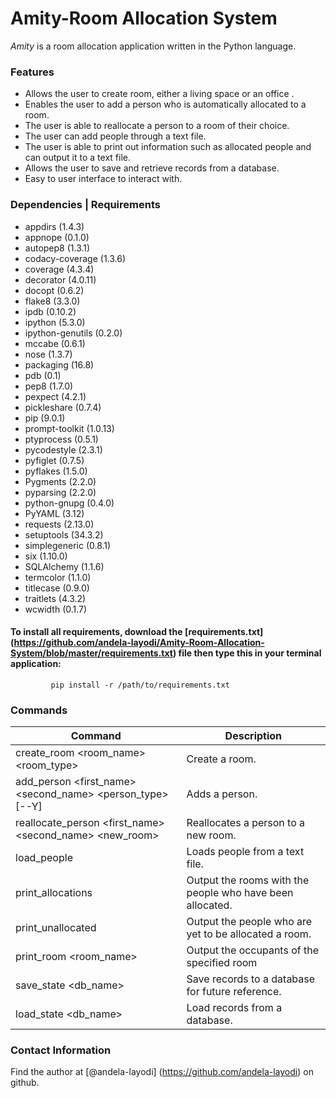 # Amity-Room Allocation System
*Amity* is a room allocation application written in the Python language.

### Features
* Allows the user to create room, either a living space or an office .
* Enables the user to add a person who is automatically allocated to a room.
* The user is able to reallocate a person to a room of their choice.
* The user can add people through a text file.
* The user  is able to print out information such as allocated people and can output it to a text file.
* Allows the user to save and retrieve records from a database.
* Easy to user interface to interact with.

### Dependencies | Requirements
* appdirs (1.4.3)
* appnope (0.1.0)
* autopep8 (1.3.1)
* codacy-coverage (1.3.6)
* coverage (4.3.4)
* decorator (4.0.11)
* docopt (0.6.2)
* flake8 (3.3.0)
* ipdb (0.10.2)
* ipython (5.3.0)
* ipython-genutils (0.2.0)
* mccabe (0.6.1)
* nose (1.3.7)
* packaging (16.8)
* pdb (0.1)
* pep8 (1.7.0)
* pexpect (4.2.1)
* pickleshare (0.7.4)
* pip (9.0.1)
* prompt-toolkit (1.0.13)
* ptyprocess (0.5.1)
* pycodestyle (2.3.1)
* pyfiglet (0.7.5)
* pyflakes (1.5.0)
* Pygments (2.2.0)
* pyparsing (2.2.0)
* python-gnupg (0.4.0)
* PyYAML (3.12)
* requests (2.13.0)
* setuptools (34.3.2)
* simplegeneric (0.8.1)
* six (1.10.0)
* SQLAlchemy (1.1.6)
* termcolor (1.1.0)
* titlecase (0.9.0)
* traitlets (4.3.2)
* wcwidth (0.1.7)

#### To install all requirements, download the [requirements.txt] (https://github.com/andela-layodi/Amity-Room-Allocation-System/blob/master/requirements.txt) file then type this in your terminal application:
             pip install -r /path/to/requirements.txt



### Commands

|Command| Description|
|-----|---------------------------------------------------------|
| create_room <room_name> <room_type> | Create a room. |
| add_person <first_name> <second_name> <person_type> [--Y] | Adds a person. |
| reallocate_person <first_name> <second_name> <new_room> | Reallocates a person to a new room. |
| load_people <filename> | Loads people from a text file. |
| print_allocations <filename> | Output the rooms with the people who have been allocated. |
| print_unallocated <filename> | Output the people who are yet to be allocated a room. |
| print_room <room_name> | Output the occupants of the specified room |
| save_state <db_name> | Save records to a database for future reference. |
| load_state <db_name> | Load records from a database. |


### Contact Information
Find the author at [@andela-layodi] (https://github.com/andela-layodi) on github.
